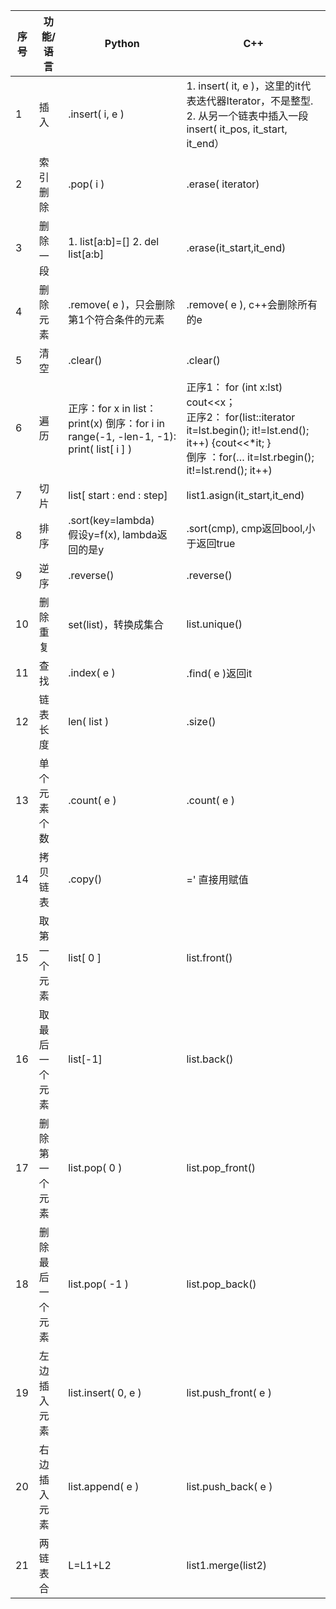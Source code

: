 | 序号 | 功能/语言        | Python                                                       | C++                                                          |
| ---- | ---------------- | ------------------------------------------------------------ | ------------------------------------------------------------ |
| 1    | 插入             | .insert(  i, e )                                             | 1.  insert( it, e )，这里的it代表迭代器Iterator，不是整型.     <br />2. 从另一个链表中插入一段 insert( it_pos, it_start, it_end） |
| 2    | 索引删除         | .pop(  i )                                                   | .erase(  iterator)                                           |
| 3    | 删除一段         | 1.  list[a:b]=[]     2. del list[a:b]                        | .erase(it_start,it_end)                                      |
| 4    | 删除元素         | .remove(  e )，只会删除第1个符合条件的元素                   | .remove(  e ), c++会删除所有的e                              |
| 5    | 清空             | .clear()                                                     | .clear()                                                     |
| 6    | 遍历             | 正序：for  x in list：print(x)                        倒序：for i in range(-1, -len-1, -1): print( list[ i ] ) | 正序1： for (int x:lst) cout<<x；     <br />正序2： for(list<int>::iterator it=lst.begin();    it!=lst.end();  it++) {cout<<*it; }     <br />倒序 ：for(… it=lst.rbegin(); it!=lst.rend(); it++) |
| 7    | 切片             | list[  start : end : step]                                   | list1.asign(it_start,it_end)                                 |
| 8    | 排序             | .sort(key=lambda)      <br /> 假设y=f(x), lambda返回的是y    | .sort(cmp),  cmp返回bool,小于返回true                        |
| 9    | 逆序             | .reverse()                                                   | .reverse()                                                   |
| 10   | 删除重复         | set(list)，转换成集合                                        | list.unique()                                                |
| 11   | 查找             | .index(  e )                                                 | .find(  e )返回it                                            |
| 12   | 链表长度         | len(  list )                                                 | .size()                                                      |
| 13   | 单个元素个数     | .count(  e )                                                 | .count(  e )                                                 |
| 14   | 拷贝链表         | .copy()                                                      | ='  直接用赋值                                               |
| 15   | 取第一个元素     | list[  0 ]                                                   | list.front()                                                 |
| 16   | 取最后一个元素   | list[-1]                                                     | list.back()                                                  |
| 17   | 删除第一个元素   | list.pop(  0 )                                               | list.pop_front()                                             |
| 18   | 删除最后一个元素 | list.pop(  -1 )                                              | list.pop_back()                                              |
| 19   | 左边插入元素     | list.insert(  0, e )                                         | list.push_front(  e )                                        |
| 20   | 右边插入元素     | list.append(  e )                                            | list.push_back(  e )                                         |
| 21   | 两链表合         | L=L1+L2                                                      | list1.merge(list2)                                           |